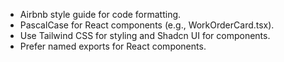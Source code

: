 - Airbnb style guide for code formatting.
- PascalCase for React components (e.g., WorkOrderCard.tsx).
- Use Tailwind CSS for styling and Shadcn UI for components.
- Prefer named exports for React components.
